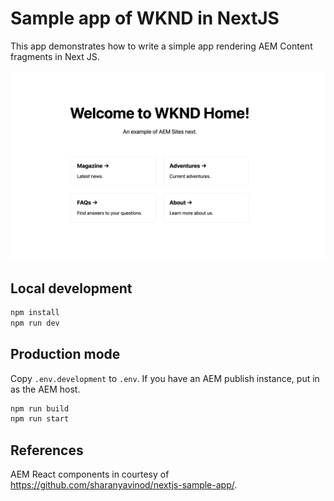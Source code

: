# Sample app of WKND in NextJS

This app demonstrates how to write a simple app rendering AEM Content fragments in Next JS.

![home](home.png "Home page")

## Local development

```bash
npm install
npm run dev
```

## Production mode

Copy `.env.development` to `.env`. If you have an AEM publish instance, put in as the AEM host.

```bash
npm run build
npm run start
```

## References

AEM React components in courtesy of https://github.com/sharanyavinod/nextjs-sample-app/.